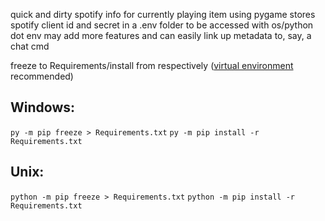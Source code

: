 quick and dirty spotify info for currently playing item using pygame
stores spotify client id and secret in a .env folder to be accessed with os/python dot env
may add more features and can easily link up metadata to, say, a chat cmd

freeze to Requirements/install from respectively ([virtual environment](https://docs.python.org/3/library/venv.html) recommended)
## Windows:
`py -m pip freeze > Requirements.txt`
`py -m pip install -r Requirements.txt`

## Unix: 
`python -m pip freeze > Requirements.txt`
`python -m pip install -r Requirements.txt`

